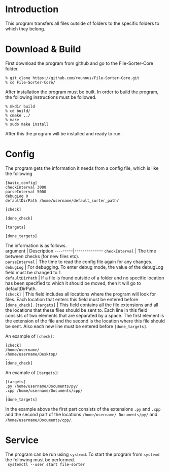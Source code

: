 # Introduction
This program transfers all files outside of folders 
to the specific folders to which they belong. 


# Download & Build
First download the program from github and go to the File-Sorter-Core folder.
```
% git clone https://github.com/rounnus/File-Sorter-Core.git
% cd File-Sorter-Core/
```
After installation the program must be built. In order to build the program, the following instructions must be followed.<br>
```
% mkdir build
% cd build/
% cmake ../
% make
% sudo make install
```
After this the program will be installed and ready to run.

# Config
The program gets the information it needs from a config file, which is like the following 

```
[basic_config]
checkInterval 3000
parseInterval 5000
debugLog 0
defaultDirPath /home/username/default_sorter_path/

[check]

[done_check]

[targets]

[done_targets]
```
The information is as follows.<br>
argument |  Description
---------|--------------
`checkInterval` |  The time between checks (for new files etc).<br>
`parseInterval` |  The time to read the config file again for any changes.<br>
`debugLog` |  For debugging. To enter debug mode, the value of the debugLog field must be changed to 1.<br>
`defaultDirPath` |  If a file is found outside of a folder and no specific location has been specified to which it should be moved, then it will go to defaultDirPath.<br>
`[check]` | This field includes all locations where the program will look for files. Each location that enters this field must be entered before `[done_check]`.
`[targets]` | This field contains all the file extensions and all the locations that these files should be sent to. Each line in this field consists of two elements that are separated by a space. The first element is the extension of the file and the second is the location where this file should be sent. Also each new line must be entered before `[done_targets]`.<br>

An example of `[check]`:<br>
```
[check]
/home/username/
/home/username/Desktop/
...
[done_check]
```
An example of `[targets]`:<br>
```
[targets]
.py /home/username/Documents/py/
.cpp /home/username/Documents/cpp/
...
[done_targets]
```
In the example above the first part consists of the extensions `.py` and `.cpp` and the second part of the locations `/home/username/ Documents/py/` and `/home/username/Documents/cpp/`.

# Service
The program can be run using `systemd`. To start the program from `systemd` the following must be performed.<br>
``` systemctl --user start file-sorter```
